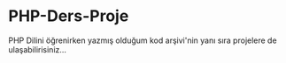 # PHP-Ders-Proje
PHP Dilini öğrenirken yazmış olduğum kod arşivi'nin yanı sıra projelere de ulaşabilirisiniz...
